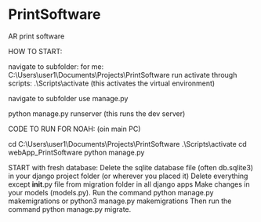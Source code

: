 # PrintSoftware
AR print software


HOW TO START:

navigate to subfolder:
for me: C:\Users\user1\Documents\Projects\PrintSoftware
run activate through scripts: .\Scripts\activate (this activates the virtual environment)

navigate to subfolder
use manage.py

python manage.py runserver (this runs the dev server)


CODE TO RUN FOR NOAH: (oin main PC)

cd C:\Users\user1\Documents\Projects\PrintSoftware
.\Scripts\activate
cd webApp_PrintSoftware
python manage.py

START with fresh database:
Delete the sqlite database file (often db.sqlite3) in your django project folder (or wherever you placed it)
Delete everything except __init__.py file from migration folder in all django apps
Make changes in your models (models.py).
Run the command python manage.py makemigrations or python3 manage.py makemigrations
Then run the command python manage.py migrate.
